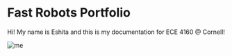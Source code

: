 # Fast Robots Portfolio

Hi! My name is Eshita and this is my documentation for ECE 4160 @ Cornell!

![me](https://user-images.githubusercontent.com/19964130/215569824-d891fa39-7635-4b68-aa00-e05b5e3da864.JPG)
